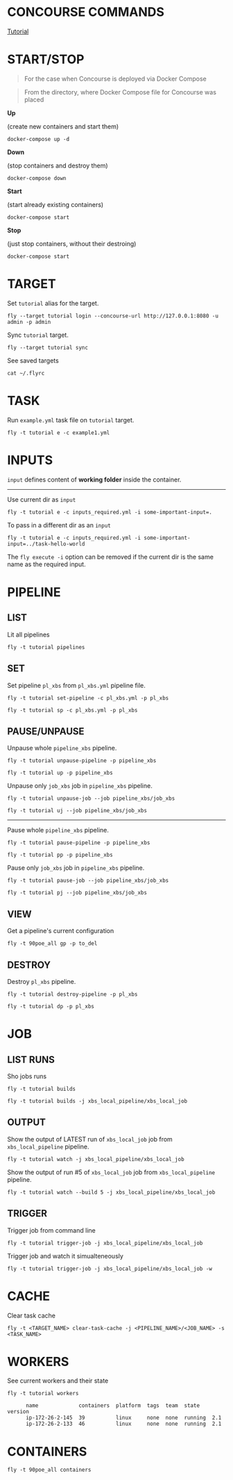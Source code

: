 # CONCOURSE COMMANDS

[Tutorial](https://concoursetutorial.com/)


# START/STOP

> For the case when Concourse is deployed via Docker Compose

> From the directory, where Docker Compose file for Concourse was placed

**Up**

(create new containers and start them)
```
docker-compose up -d
```

**Down** 

(stop containers and destroy them)
```
docker-compose down
```

**Start** 

(start already existing containers)
```
docker-compose start
```

**Stop**

(just stop containers, without their destroing)
```
docker-compose start
```


# TARGET

Set `tutorial` alias for the target.
```
fly --target tutorial login --concourse-url http://127.0.0.1:8080 -u admin -p admin
```

Sync `tutorial` target.
```
fly --target tutorial sync
```

See saved targets
```
cat ~/.flyrc
```

# TASK

Run `example.yml` task file on `tutorial` target.
```
fly -t tutorial e -c example1.yml
```

# INPUTS

`input` defines content of **working folder** inside the container.

_______________

Use current dir as `input`
```
fly -t tutorial e -c inputs_required.yml -i some-important-input=.
```

To pass in a different dir as an `input`
```
fly -t tutorial e -c inputs_required.yml -i some-important-input=../task-hello-world
```

The `fly execute -i` option can be removed if the current dir is the same name as the required input.



# PIPELINE

## LIST

Lit all pipelines
```
fly -t tutorial pipelines
```


## SET

Set pipeline `pl_xbs` from `pl_xbs.yml` pipeline file.
```
fly -t tutorial set-pipeline -c pl_xbs.yml -p pl_xbs

fly -t tutorial sp -c pl_xbs.yml -p pl_xbs
```

## PAUSE/UNPAUSE

Unpause whole `pipeline_xbs` pipeline.
```
fly -t tutorial unpause-pipeline -p pipeline_xbs

fly -t tutorial up -p pipeline_xbs
```

Unpause only `job_xbs` job in `pipeline_xbs` pipeline.
```
fly -t tutorial unpause-job --job pipeline_xbs/job_xbs

fly -t tutorial uj --job pipeline_xbs/job_xbs
```

___________

Pause whole `pipeline_xbs` pipeline.
```
fly -t tutorial pause-pipeline -p pipeline_xbs

fly -t tutorial pp -p pipeline_xbs
```

Pause only `job_xbs` job in `pipeline_xbs` pipeline.
```
fly -t tutorial pause-job --job pipeline_xbs/job_xbs

fly -t tutorial pj --job pipeline_xbs/job_xbs
```

## VIEW

Get a pipeline's current configuration
```
fly -t 90poe_all gp -p to_del
```

## DESTROY

Destroy `pl_xbs` pipeline.
```
fly -t tutorial destroy-pipeline -p pl_xbs 

fly -t tutorial dp -p pl_xbs
```


# JOB

## LIST RUNS


Sho jobs runs
```
fly -t tutorial builds

fly -t tutorial builds -j xbs_local_pipeline/xbs_local_job
```


## OUTPUT

Show the output of LATEST run of `xbs_local_job` job from `xbs_local_pipeline` pipeline.
```
fly -t tutorial watch -j xbs_local_pipeline/xbs_local_job
```

Show the output of run #5 of `xbs_local_job` job from `xbs_local_pipeline` pipeline.
```
fly -t tutorial watch --build 5 -j xbs_local_pipeline/xbs_local_job
```


## TRIGGER

Trigger job from command line
```
fly -t tutorial trigger-job -j xbs_local_pipeline/xbs_local_job
```

Trigger job and watch it simualteneously
```
fly -t tutorial trigger-job -j xbs_local_pipeline/xbs_local_job -w
```


# CACHE

Clear task cache
```
fly -t <TARGET_NAME> clear-task-cache -j <PIPELINE_NAME>/<JOB_NAME> -s <TASK_NAME>
```

# WORKERS

See current workers and their state
```
fly -t tutorial workers

      name             containers  platform  tags  team  state    version
      ip-172-26-2-145  39          linux     none  none  running  2.1    
      ip-172-26-2-133  46          linux     none  none  running  2.1

```

# CONTAINERS

```
fly -t 90poe_all containers
```






